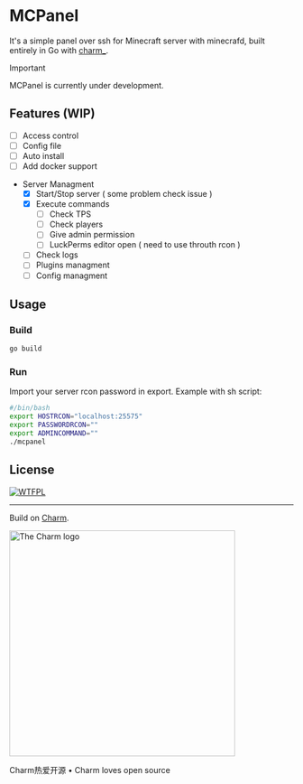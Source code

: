 # MCPanel 
It's a simple panel over ssh for Minecraft server with minecrafd, built entirely in Go with [charm_](https://charm.sh/).


> [!IMPORTANT]
> MCPanel is currently under development.

## Features (WIP)
- [ ] Access control
- [ ] Config file
- [ ] Auto install
- [ ] Add docker support
- Server Managment
    - [x] Start/Stop server ( some problem check issue )
    - [x] Execute commands 
        - [ ] Check TPS
        - [ ] Check players
        - [ ] Give admin permission
        - [ ] LuckPerms editor open ( need to use throuth rcon )
    - [ ] Check logs
    - [ ] Plugins managment
    - [ ] Config managment

## Usage
### Build
```bash
go build
```
### Run
Import your server rcon password in export.
Example with sh script:
```bash
#/bin/bash
export HOSTRCON="localhost:25575"
export PASSWORDRCON=""
export ADMINCOMMAND=""
./mcpanel
```

## License
[![WTFPL](http://www.wtfpl.net/download/wtfpl-badge-3/)](https://github.com/alozoBack/mcpanel/raw/main/LICENSE)

---

Build on [Charm](https://charm.sh).

<a href="https://charm.sh/"><img alt="The Charm logo" src="https://stuff.charm.sh/charm-badge.jpg" width="400"></a>

Charm热爱开源 • Charm loves open source

